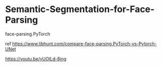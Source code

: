 # Semantic-Segmentation-for-Face-Parsing
face-parsing.PyTorch

ref
https://www.libhunt.com/compare-face-parsing.PyTorch-vs-Pytorch-UNet

https://youtu.be/yUOlLd-8jng
